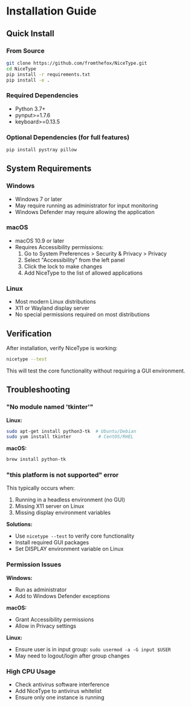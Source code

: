 # Installation Guide

## Quick Install

### From Source
```bash
git clone https://github.com/fromthefox/NiceType.git
cd NiceType
pip install -r requirements.txt
pip install -e .
```

### Required Dependencies
- Python 3.7+
- pynput>=1.7.6
- keyboard>=0.13.5

### Optional Dependencies (for full features)
```bash
pip install pystray pillow
```

## System Requirements

### Windows
- Windows 7 or later
- May require running as administrator for input monitoring
- Windows Defender may require allowing the application

### macOS
- macOS 10.9 or later
- Requires Accessibility permissions:
  1. Go to System Preferences > Security & Privacy > Privacy
  2. Select "Accessibility" from the left panel
  3. Click the lock to make changes
  4. Add NiceType to the list of allowed applications

### Linux
- Most modern Linux distributions
- X11 or Wayland display server
- No special permissions required on most distributions

## Verification

After installation, verify NiceType is working:
```bash
nicetype --test
```

This will test the core functionality without requiring a GUI environment.

## Troubleshooting

### "No module named 'tkinter'"
**Linux:**
```bash
sudo apt-get install python3-tk  # Ubuntu/Debian
sudo yum install tkinter          # CentOS/RHEL
```

**macOS:**
```bash
brew install python-tk
```

### "this platform is not supported" error
This typically occurs when:
1. Running in a headless environment (no GUI)
2. Missing X11 server on Linux
3. Missing display environment variables

**Solutions:**
- Use `nicetype --test` to verify core functionality
- Install required GUI packages
- Set DISPLAY environment variable on Linux

### Permission Issues
**Windows:**
- Run as administrator
- Add to Windows Defender exceptions

**macOS:**
- Grant Accessibility permissions
- Allow in Privacy settings

**Linux:**
- Ensure user is in input group: `sudo usermod -a -G input $USER`
- May need to logout/login after group changes

### High CPU Usage
- Check antivirus software interference
- Add NiceType to antivirus whitelist
- Ensure only one instance is running